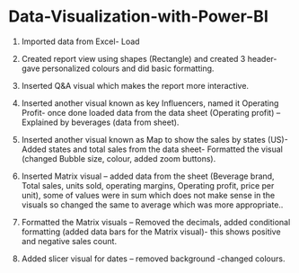 # Data-Visualization-with-Power-BI
1.	Imported data from Excel- Load

2.	Created report view using shapes (Rectangle) and created 3 header- gave personalized colours and did basic formatting.

3.	Inserted Q&A visual which makes the report more interactive.

4.	Inserted another visual known as key Influencers, named it Operating Profit- once done loaded data from the data sheet (Operating profit) – Explained by beverages (data from sheet).

5.	Inserted another visual known as Map to show the sales by states (US)- Added states and total sales from the data sheet- Formatted the visual (changed Bubble size, colour, added zoom buttons).

6.	Inserted Matrix visual – added data from the sheet (Beverage brand, Total sales, units sold, operating margins, Operating profit, price per unit), some of values were in sum which does not make sense in the visuals so changed the same to average which was more appropriate..

7.	Formatted the Matrix visuals – Removed the decimals, added conditional formatting (added data bars for the Matrix visual)- this shows positive and negative sales count.

8.	Added slicer visual for dates – removed background -changed colours.

